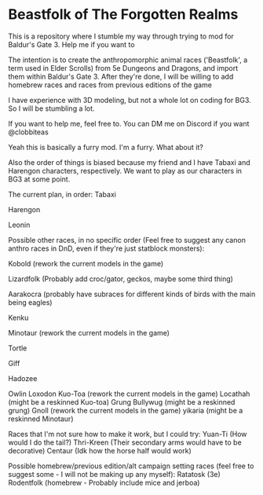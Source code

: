 # Beastfolk of The Forgotten Realms
This is a repository where I stumble my way through trying to mod for Baldur's Gate 3. Help me if you want to
 
 
The intention is to create the anthropomorphic animal races ('Beastfolk', a term used in Elder Scrolls) from 5e Dungeons and Dragons, and import them within Baldur's Gate 3. After they're done, I will be willing to add homebrew races and races from previous editions of the game
 
I have experience with 3D modeling, but not a whole lot on coding for BG3. So I will be stumbling a lot.
 
 
If you want to help me, feel free to. You can DM me on Discord if you want @clobbiteas
 
Yeah this is basically a furry mod. I'm a furry. What about it?
 
Also the order of things is biased because my friend and I have Tabaxi and Harengon characters, respectively. We want to play as our characters in BG3 at some point.
 
 
The current plan, in order:
Tabaxi

Harengon

Leonin


Possible other races, in no specific order (Feel free to suggest any canon anthro races in DnD, even if they're just statblock monsters):

Kobold (rework the current models in the game)

Lizardfolk (Probably add croc/gator, geckos, maybe some third thing)

Aarakocra (probably have subraces for different kinds of birds with the main being eagles)

Kenku

Minotaur (rework the current models in the game)

Tortle

Giff

Hadozee

Owlin
Loxodon
Kuo-Toa (rework the current models in the game)
Locathah (might be a reskinned Kuo-toa)
Grung
Bullywug (might be a reskinned grung)
Gnoll (rework the current models in the game)
yikaria (might be a reskinned Minotaur)

Races that I'm not sure how to make it work, but I could try:
Yuan-Ti (How would I do the tail?)
Thri-Kreen (Their secondary arms would have to be decorative)
Centaur (Idk how the horse half would work)

Possible homebrew/previous edition/alt campaign setting races (feel free to suggest some - I will not be making up any myself):
Ratatosk (3e)
Rodentfolk (homebrew - Probably include mice and jerboa)
